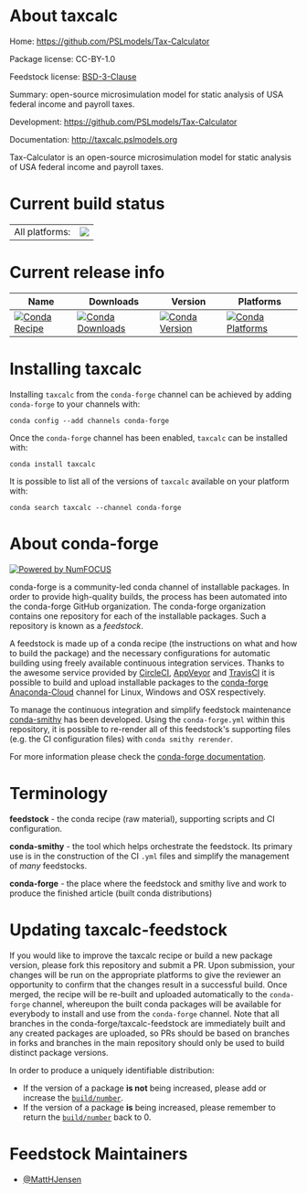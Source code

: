 About taxcalc
=============

Home: https://github.com/PSLmodels/Tax-Calculator

Package license: CC-BY-1.0

Feedstock license: [BSD-3-Clause](https://github.com/conda-forge/taxcalc-feedstock/blob/master/LICENSE.txt)

Summary: open-source microsimulation model for static analysis of USA federal income and payroll taxes.

Development: https://github.com/PSLmodels/Tax-Calculator

Documentation: http://taxcalc.pslmodels.org

Tax-Calculator is an open-source microsimulation model for static analysis of USA federal income and payroll taxes.

Current build status
====================


<table><tr><td>All platforms:</td>
    <td>
      <a href="https://dev.azure.com/conda-forge/feedstock-builds/_build/latest?definitionId=12115&branchName=master">
        <img src="https://dev.azure.com/conda-forge/feedstock-builds/_apis/build/status/taxcalc-feedstock?branchName=master">
      </a>
    </td>
  </tr>
</table>

Current release info
====================

| Name | Downloads | Version | Platforms |
| --- | --- | --- | --- |
| [![Conda Recipe](https://img.shields.io/badge/recipe-taxcalc-green.svg)](https://anaconda.org/conda-forge/taxcalc) | [![Conda Downloads](https://img.shields.io/conda/dn/conda-forge/taxcalc.svg)](https://anaconda.org/conda-forge/taxcalc) | [![Conda Version](https://img.shields.io/conda/vn/conda-forge/taxcalc.svg)](https://anaconda.org/conda-forge/taxcalc) | [![Conda Platforms](https://img.shields.io/conda/pn/conda-forge/taxcalc.svg)](https://anaconda.org/conda-forge/taxcalc) |

Installing taxcalc
==================

Installing `taxcalc` from the `conda-forge` channel can be achieved by adding `conda-forge` to your channels with:

```
conda config --add channels conda-forge
```

Once the `conda-forge` channel has been enabled, `taxcalc` can be installed with:

```
conda install taxcalc
```

It is possible to list all of the versions of `taxcalc` available on your platform with:

```
conda search taxcalc --channel conda-forge
```


About conda-forge
=================

[![Powered by NumFOCUS](https://img.shields.io/badge/powered%20by-NumFOCUS-orange.svg?style=flat&colorA=E1523D&colorB=007D8A)](http://numfocus.org)

conda-forge is a community-led conda channel of installable packages.
In order to provide high-quality builds, the process has been automated into the
conda-forge GitHub organization. The conda-forge organization contains one repository
for each of the installable packages. Such a repository is known as a *feedstock*.

A feedstock is made up of a conda recipe (the instructions on what and how to build
the package) and the necessary configurations for automatic building using freely
available continuous integration services. Thanks to the awesome service provided by
[CircleCI](https://circleci.com/), [AppVeyor](https://www.appveyor.com/)
and [TravisCI](https://travis-ci.com/) it is possible to build and upload installable
packages to the [conda-forge](https://anaconda.org/conda-forge)
[Anaconda-Cloud](https://anaconda.org/) channel for Linux, Windows and OSX respectively.

To manage the continuous integration and simplify feedstock maintenance
[conda-smithy](https://github.com/conda-forge/conda-smithy) has been developed.
Using the ``conda-forge.yml`` within this repository, it is possible to re-render all of
this feedstock's supporting files (e.g. the CI configuration files) with ``conda smithy rerender``.

For more information please check the [conda-forge documentation](https://conda-forge.org/docs/).

Terminology
===========

**feedstock** - the conda recipe (raw material), supporting scripts and CI configuration.

**conda-smithy** - the tool which helps orchestrate the feedstock.
                   Its primary use is in the construction of the CI ``.yml`` files
                   and simplify the management of *many* feedstocks.

**conda-forge** - the place where the feedstock and smithy live and work to
                  produce the finished article (built conda distributions)


Updating taxcalc-feedstock
==========================

If you would like to improve the taxcalc recipe or build a new
package version, please fork this repository and submit a PR. Upon submission,
your changes will be run on the appropriate platforms to give the reviewer an
opportunity to confirm that the changes result in a successful build. Once
merged, the recipe will be re-built and uploaded automatically to the
`conda-forge` channel, whereupon the built conda packages will be available for
everybody to install and use from the `conda-forge` channel.
Note that all branches in the conda-forge/taxcalc-feedstock are
immediately built and any created packages are uploaded, so PRs should be based
on branches in forks and branches in the main repository should only be used to
build distinct package versions.

In order to produce a uniquely identifiable distribution:
 * If the version of a package **is not** being increased, please add or increase
   the [``build/number``](https://docs.conda.io/projects/conda-build/en/latest/resources/define-metadata.html#build-number-and-string).
 * If the version of a package **is** being increased, please remember to return
   the [``build/number``](https://docs.conda.io/projects/conda-build/en/latest/resources/define-metadata.html#build-number-and-string)
   back to 0.

Feedstock Maintainers
=====================

* [@MattHJensen](https://github.com/MattHJensen/)


